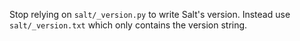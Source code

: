 Stop relying on `salt/_version.py` to write Salt's version. Instead use `salt/_version.txt` which only contains the version string.
